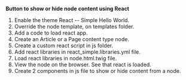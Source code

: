 **Button to show or hide node content using React**

1. Enable the theme React -- Simple Hello World.
2. Override the node template, on templates folder.
3. Add a code to load react app. <div id="react-app"><div>
4. Create an Article or a Page content type node.
5. Create a custom react script in js folder.
6. Add react libraries in react_simple.libraries.yml file.
7. Load react libraries in node.html.twig file.
8. View the node on the browser. See that react is loaded.
9. Create 2 components in js file to show or hide content from a node.
